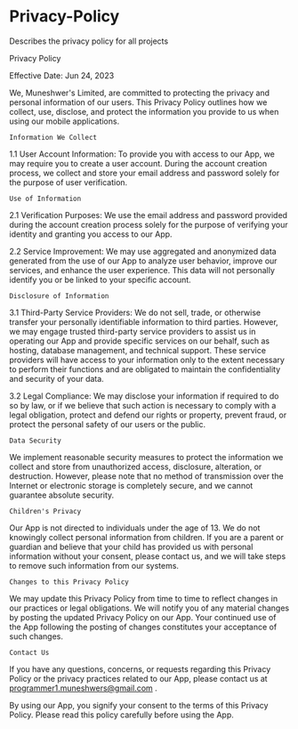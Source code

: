 # Privacy-Policy
Describes the privacy policy for all projects 

Privacy Policy

Effective Date: Jun 24, 2023

We, Muneshwer's Limited, are committed to protecting the privacy and personal information of our users. This Privacy Policy outlines how we collect, use, disclose, and protect the information you provide to us when using our mobile applications.

    Information We Collect

1.1 User Account Information: To provide you with access to our App, we may require you to create a user account. During the account creation process, we collect and store your email address and password solely for the purpose of user verification.

    Use of Information

2.1 Verification Purposes: We use the email address and password provided during the account creation process solely for the purpose of verifying your identity and granting you access to our App.

2.2 Service Improvement: We may use aggregated and anonymized data generated from the use of our App to analyze user behavior, improve our services, and enhance the user experience. This data will not personally identify you or be linked to your specific account.

    Disclosure of Information

3.1 Third-Party Service Providers: We do not sell, trade, or otherwise transfer your personally identifiable information to third parties. However, we may engage trusted third-party service providers to assist us in operating our App and provide specific services on our behalf, such as hosting, database management, and technical support. These service providers will have access to your information only to the extent necessary to perform their functions and are obligated to maintain the confidentiality and security of your data.

3.2 Legal Compliance: We may disclose your information if required to do so by law, or if we believe that such action is necessary to comply with a legal obligation, protect and defend our rights or property, prevent fraud, or protect the personal safety of our users or the public.

    Data Security

We implement reasonable security measures to protect the information we collect and store from unauthorized access, disclosure, alteration, or destruction. However, please note that no method of transmission over the Internet or electronic storage is completely secure, and we cannot guarantee absolute security.

    Children's Privacy

Our App is not directed to individuals under the age of 13. We do not knowingly collect personal information from children. If you are a parent or guardian and believe that your child has provided us with personal information without your consent, please contact us, and we will take steps to remove such information from our systems.

    Changes to this Privacy Policy

We may update this Privacy Policy from time to time to reflect changes in our practices or legal obligations. We will notify you of any material changes by posting the updated Privacy Policy on our App. Your continued use of the App following the posting of changes constitutes your acceptance of such changes.

    Contact Us

If you have any questions, concerns, or requests regarding this Privacy Policy or the privacy practices related to our App, please contact us at programmer1.muneshwers@gmail.com .

By using our App, you signify your consent to the terms of this Privacy Policy. Please read this policy carefully before using the App.
